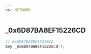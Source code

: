 ```yaml
---
ns: NETWORK
---
```

## _0x6D87BA8EF15226CD

```c
// 0x6D87BA8EF15226CD
Any _0x6D87BA8EF15226CD();
```

